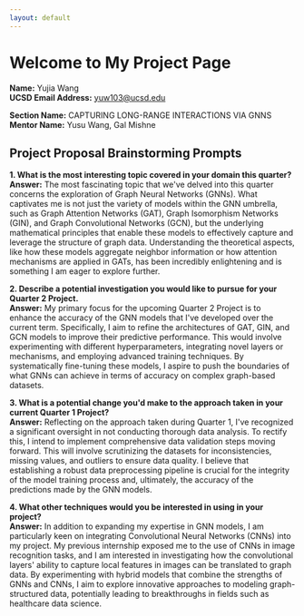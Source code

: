 ```yaml
---
layout: default
---
```


# Welcome to My Project Page

**Name:** Yujia Wang  
**UCSD Email Address:** yuw103@ucsd.edu  

**Section Name:** CAPTURING LONG-RANGE INTERACTIONS VIA GNNS  
**Mentor Name:** Yusu Wang, Gal Mishne

## Project Proposal Brainstorming Prompts

**1. What is the most interesting topic covered in your domain this quarter?**  
**Answer:** The most fascinating topic that we've delved into this quarter concerns the exploration of Graph Neural Networks (GNNs). What captivates me is not just the variety of models within the GNN umbrella, such as Graph Attention Networks (GAT), Graph Isomorphism Networks (GIN), and Graph Convolutional Networks (GCN), but the underlying mathematical principles that enable these models to effectively capture and leverage the structure of graph data. Understanding the theoretical aspects, like how these models aggregate neighbor information or how attention mechanisms are applied in GATs, has been incredibly enlightening and is something I am eager to explore further.

**2. Describe a potential investigation you would like to pursue for your Quarter 2 Project.**  
**Answer:** My primary focus for the upcoming Quarter 2 Project is to enhance the accuracy of the GNN models that I've developed over the current term. Specifically, I aim to refine the architectures of GAT, GIN, and GCN models to improve their predictive performance. This would involve experimenting with different hyperparameters, integrating novel layers or mechanisms, and employing advanced training techniques. By systematically fine-tuning these models, I aspire to push the boundaries of what GNNs can achieve in terms of accuracy on complex graph-based datasets.

**3. What is a potential change you'd make to the approach taken in your current Quarter 1 Project?**  
**Answer:** Reflecting on the approach taken during Quarter 1, I've recognized a significant oversight in not conducting thorough data analysis. To rectify this, I intend to implement comprehensive data validation steps moving forward. This will involve scrutinizing the datasets for inconsistencies, missing values, and outliers to ensure data quality. I believe that establishing a robust data preprocessing pipeline is crucial for the integrity of the model training process and, ultimately, the accuracy of the predictions made by the GNN models.

**4. What other techniques would you be interested in using in your project?**  
**Answer:** In addition to expanding my expertise in GNN models, I am particularly keen on integrating Convolutional Neural Networks (CNNs) into my project. My previous internship exposed me to the use of CNNs in image recognition tasks, and I am interested in investigating how the convolutional layers' ability to capture local features in images can be translated to graph data. By experimenting with hybrid models that combine the strengths of GNNs and CNNs, I aim to explore innovative approaches to modeling graph-structured data, potentially leading to breakthroughs in fields such as healthcare data science.